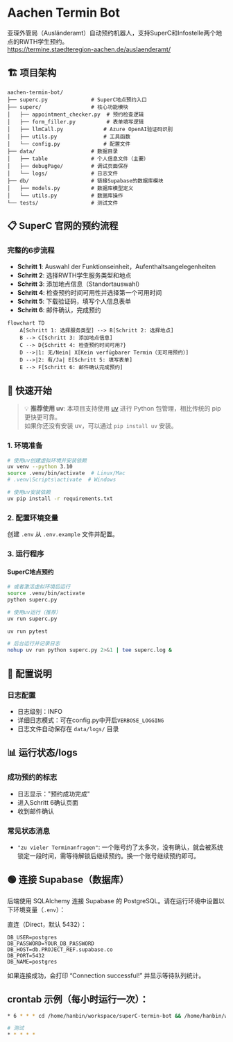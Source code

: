 # Aachen Termin Bot

亚琛外管局（Ausländeramt）自动预约机器人，支持SuperC和Infostelle两个地点的RWTH学生预约。  
https://termine.staedteregion-aachen.de/auslaenderamt/

## 🏗️ 项目架构

```
aachen-termin-bot/
├── superc.py              # SuperC地点预约入口
├── superc/                # 核心功能模块
│   ├── appointment_checker.py  # 预约检查逻辑
│   ├── form_filler.py          # 表单填写逻辑
│   ├── llmCall.py             # Azure OpenAI验证码识别
│   ├── utils.py               # 工具函数
│   └── config.py              # 配置文件
├── data/                  # 数据目录
│   ├── table              # 个人信息文件（主要）
│   ├── debugPage/         # 调试页面保存
│   └── logs/              # 日志文件
├── db/                    # 链接Supabase的数据库模块
│   ├── models.py          # 数据库模型定义
│   └── utils.py           # 数据库操作
└── tests/                 # 测试文件
```

## 📋 SuperC 官网的预约流程

### 完整的6步流程
- **Schritt 1**: Auswahl der Funktionseinheit，Aufenthaltsangelegenheiten
- **Schritt 2**: 选择RWTH学生服务类型和地点
- **Schritt 3**: 添加地点信息（Standortauswahl）  
- **Schritt 4**: 检查预约时间可用性并选择第一个可用时间
- **Schritt 5**: 下载验证码，填写个人信息表单
- **Schritt 6**: 邮件确认，完成预约

```mermaid
flowchart TD
    A[Schritt 1: 选择服务类型] --> B[Schritt 2: 选择地点]
    B --> C[Schritt 3: 添加地点信息]
    C --> D{Schritt 4: 检查预约时间可用?}
    D -->|1: 无/Nein| X[Kein verfügbarer Termin（无可用预约）]
    D -->|2: 有/Ja| E[Schritt 5: 填写表单]
    E --> F[Schritt 6: 邮件确认完成预约]
```

## 🚀 快速开始

> 💡 **推荐使用 uv**: 本项目支持使用 [uv](https://github.com/astral-sh/uv) 进行 Python 包管理，相比传统的 pip 更快更可靠。  
如果你还没有安装 uv，可以通过 `pip install uv` 安装。

### 1. 环境准备

```bash
# 使用uv创建虚拟环境并安装依赖
uv venv --python 3.10
source .venv/bin/activate  # Linux/Mac
# .venv\Scripts\activate  # Windows

# 使用uv安装依赖
uv pip install -r requirements.txt
```

### 2. 配置环境变量

创建 `.env` 从 `.env.example` 文件并配置。


### 3. 运行程序

#### SuperC地点预约
```bash
# 或者激活虚拟环境后运行
source .venv/bin/activate
python superc.py

# 使用uv运行（推荐）
uv run superc.py

uv run pytest

# 后台运行并记录日志
nohup uv run python superc.py 2>&1 | tee superc.log &
```



## 🔧 配置说明


### 日志配置
- 日志级别：INFO
- 详细日志模式：可在config.py中开启`VERBOSE_LOGGING`
- 日志文件自动保存在 `data/logs/` 目录


## 📊 运行状态/logs

### 成功预约的标志
- 日志显示："预约成功完成"
- 进入Schritt 6确认页面
- 收到邮件确认

### 常见状态消息
- `"zu vieler Terminanfragen"`: 一个账号约了太多次，没有确认，就会被系统锁定一段时间，需等待解锁后继续预约。换一个账号继续预约即可。


## 🟢 连接 Supabase（数据库）

后端使用 SQLAlchemy 连接 Supabase 的 PostgreSQL。请在运行环境中设置以下环境变量（`.env`）：

直连（Direct，默认 5432）：

```
DB_USER=postgres
DB_PASSWORD=YOUR_DB_PASSWORD
DB_HOST=db.PROJECT_REF.supabase.co
DB_PORT=5432
DB_NAME=postgres
```



如果连接成功，会打印 “Connection successful!” 并显示等待队列统计。


## crontab 示例（每小时运行一次）：

```bash
* 6 * * * cd /home/hanbin/workspace/superC-termin-bot && /home/hanbin/workspace/superC-termin-bot/.venv/bin/python superc.py >> superc.log 2>&1

# 测试
* * * * *
```


